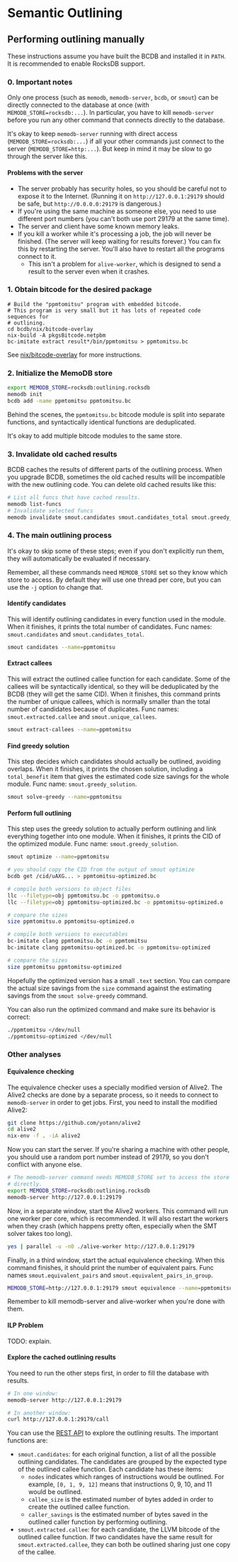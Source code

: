 # Semantic Outlining

## Performing outlining manually

These instructions assume you have built the BCDB and installed it in `PATH`.
It is recommended to enable RocksDB support.

### 0. Important notes

Only one process (such as `memodb`, `memodb-server`, `bcdb`, or `smout`) can be
directly connected to the database at once (with `MEMODB_STORE=rocksdb:...`).
In particular, you have to kill `memodb-server` before you run any other
command that connects directly to the database.

It's okay to keep `memodb-server` running with direct access
(`MEMODB_STORE=rocksdb:...`) if all your other commands just connect to the
server (`MEMODB_STORE=http:...`). But keep in mind it may be slow to go through
the server like this.

#### Problems with the server

- The server probably has security holes, so you should be careful not to
  expose it to the Internet. (Running it on `http://127.0.0.1:29179` should be
  safe, but `http://0.0.0.0:29179` is dangerous.)
- If you're using the same machine as someone else, you need to use different
  port numbers (you can't both use port 29179 at the same time).
- The server and client have some known memory leaks.
- If you kill a worker while it's processing a job, the job will never be
  finished. (The server will keep waiting for results forever.) You can fix
  this by restarting the server. You'll also have to restart all the programs
  connect to it.
  - This isn't a problem for `alive-worker`, which is designed to send a result
    to the server even when it crashes.

### 1. Obtain bitcode for the desired package

```shell
# Build the "ppmtomitsu" program with embedded bitcode.
# This program is very small but it has lots of repeated code sequences for
# outlining.
cd bcdb/nix/bitcode-overlay
nix-build -A pkgsBitcode.netpbm
bc-imitate extract result*/bin/ppmtomitsu > ppmtomitsu.bc
```

See [nix/bitcode-overlay](../../nix/bitcode-overlay/README.md) for
more instructions.

### 2. Initialize the MemoDB store

```sh
export MEMODB_STORE=rocksdb:outlining.rocksdb
memodb init
bcdb add -name ppmtomitsu ppmtomitsu.bc
```

Behind the scenes, the `ppmtomitsu.bc` bitcode module is split into separate
functions, and syntactically identical functions are deduplicated.

It's okay to add multiple bitcode modules to the same store.

### 3. Invalidate old cached results

BCDB caches the results of different parts of the outlining process. When you
upgrade BCDB, sometimes the old cached results will be incompatible with the
new outlining code. You can delete old cached results like this:

```sh
# List all funcs that have cached results.
memodb list-funcs
# Invalidate selected funcs
memodb invalidate smout.candidates smout.candidates_total smout.greedy_solution
```

### 4. The main outlining process

It's okay to skip some of these steps; even if you don't explicitly run them,
they will automatically be evaluated if necessary.

Remember, all these commands need `MEMODB_STORE` set so they know which store
to access. By default they will use one thread per core, but you can use the
`-j` option to change that.

#### Identify candidates

This will identify outlining candidates in every function used in the module.
When it finishes, it prints the total number of candidates. Func names:
`smout.candidates` and `smout.candidates_total`.

```sh
smout candidates --name=ppmtomitsu
```

#### Extract callees

This will extract the outlined callee function for each candidate. Some of the
callees will be syntactically identical, so they will be deduplicated by the
BCDB (they will get the same CID). When it finishes, this command prints the
number of unique callees, which is normally smaller than the total number of
candidates because of duplicates. Func names: `smout.extracted.callee` and
`smout.unique_callees`.

```sh
smout extract-callees --name=ppmtomitsu
```

#### Find greedy solution

This step decides which candidates should actually be outlined, avoiding
overlaps. When it finishes, it prints the chosen solution, including a
`total_benefit` item that gives the estimated code size savings for the whole
module. Func name: `smout.greedy_solution`.

```sh
smout solve-greedy --name=ppmtomitsu
```

#### Perform full outlining

This step uses the greedy solution to actually perform outlining and link
everything together into one module. When it finishes, it prints the CID of the
optimized module. Func name: `smout.greedy_solution`.

```sh
smout optimize --name=ppmtomitsu

# you should copy the CID from the output of smout optimize
bcdb get /cid/uAXG... > ppmtomitsu-optimized.bc

# compile both versions to object files
llc --filetype=obj ppmtomitsu.bc -o ppmtomitsu.o
llc --filetype=obj ppmtomitsu-optimized.bc -o ppmtomitsu-optimized.o

# compare the sizes
size ppmtomitsu.o ppmtomitsu-optimized.o

# compile both versions to executables
bc-imitate clang ppmtomitsu.bc -o ppmtomitsu
bc-imitate clang ppmtomitsu-optimized.bc -o ppmtomitsu-optimized

# compare the sizes
size ppmtomitsu ppmtomitsu-optimized
```

Hopefully the optimized version has a small `.text` section. You can compare
the actual size savings from the `size` command against the estimating savings
from the `smout solve-greedy` command.

You can also run the optimized command and make sure its behavior is correct:

```sh
./ppmtomitsu </dev/null
./ppmtomitsu-optimized </dev/null
```

### Other analyses

#### Equivalence checking

The equivalence checker uses a specially modified version of Alive2. The Alive2
checks are done by a separate process, so it needs to connect to
`memodb-server` in order to get jobs. First, you need to install the modified
Alive2:

```sh
git clone https://github.com/yotann/alive2
cd alive2
nix-env -f . -iA alive2
```

Now you can start the server. If you're sharing a machine with other people,
you should use a random port number instead of 29179, so you don't conflict
with anyone else.

```sh
# The memodb-server command needs MEMODB_STORE set to access the store
# directly.
export MEMODB_STORE=rocksdb:outlining.rocksdb
memodb-server http://127.0.0.1:29179
```

Now, in a separate window, start the Alive2 workers. This command will run one
worker per core, which is recommended. It will also restart the workers when
they crash (which happens pretty often, especially when the SMT solver takes
too long).

```sh
yes | parallel -u -n0 ./alive-worker http://127.0.0.1:29179
```

Finally, in a third window, start the actual equivalence checking. When this
command finishes, it should print the number of equivalent pairs. Func names
`smout.equivalent_pairs` and `smout.equivalent_pairs_in_group`.

```sh
MEMODB_STORE=http://127.0.0.1:29179 smout equivalence --name=ppmtomitsu
```

Remember to kill memodb-server and alive-worker when you're done with them.

#### ILP Problem

TODO: explain.

#### Explore the cached outlining results

You need to run the other steps first, in order to fill the database with
results.

```sh
# In one window:
memodb-server http://127.0.0.1:29179

# In another window:
curl http://127.0.0.1:29179/call
```

You can use the [REST API](../memodb/rest-api.md) to explore the outlining
results. The important functions are:

- `smout.candidates`: for each original function, a list of all the possible
  outlining candidates. The candidates are grouped by the expected type of the
  outlined callee function. Each candidate has these items:
  - `nodes` indicates which ranges of instructions would be outlined. For
    example, `[0, 1, 9, 12]` means that instructions 0, 9, 10, and 11 would be
    outlined.
  - `callee_size` is the estimated number of bytes added in order to create the
    outlined callee function.
  - `caller_savings` is the estimated number of bytes saved in the outlined
    caller function by performing outlining.
- `smout.extracted.callee`: for each candidate, the LLVM bitcode of the
  outlined callee function. If two candidates have the same result for
  `smout.extracted.callee`, they can both be outlined sharing just one copy of
  the callee.
